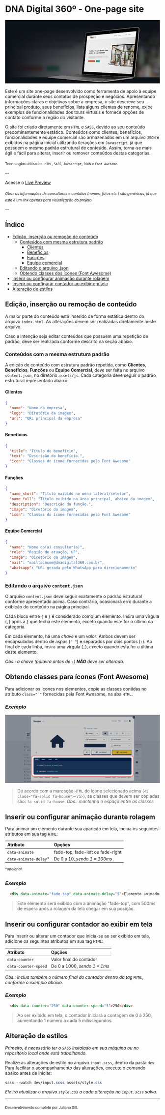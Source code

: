 # DNA Digital 360º - One-page site

![Imagem de um MacBook com a tela inicial do site sendo exibida](readme/presentation.jpg)

Este é um site one-page desenvolvido como ferramenta de apoio à equipe comercial durante seus contatos de prospeção e negócios. Apresentando informações claras e objetivas sobre a empresa, o site descreve seu principal produto, seus benefícios, lista alguns clientes de renome, exibe exemplos de funcionalidades dos tours virtuais e fornece opções de contato conforme a região do visitante.

O site foi criado diretamente em `HTML` e `SASS`, devido ao seu conteúdo predominantemente estático. Conteúdos como clientes, benefícios, funcionalidades e equipe comercial são armazenados em um arquivo `JSON` e exibidos na página inicial utilizando iterações em `Javascript`, já que possuem o mesmo padrão estrutural de conteúdo. Assim, torna-se mais ágil e fácil para alterar, inserir ou remover conteúdos destas categorias.

<sub>Tecnologias utilizadas: `HTML`, `SASS`, `Javascript`, `JSON` e `Font Awesome`.</sub>

--

Acesse o [Live Preview](https://dnadigital360.netlify.app)

<sub>*Obs.: as informações de consultores e contatos (nomes, fotos etc.) são genéricas, já que este é um link apenas para visualização do projeto.*</sub>

--

## Índice

* [Edição, inserção ou remoção de conteúdo](#edição-inserção-ou-remoção-de-conteúdo)
  * [Conteúdos com mesma estrutura padrão](#conteúdos-com-mesma-estrutura-padrão)
    * [Clientes](#clientes)
    * [Benefícios](#benefícios)
    * [Funções](#funções)
    * [Equipe comercial](#equipe-comercial)
  * [Editando o arquivo .json](#editando-o-arquivo-json)
  * [Obtendo classes dos ícones (Font Awesome)](#obtendo-classes-para-ícones-font-awesome)
* [Inserir ou configurar animação durante rolagem](#inserir-ou-configurar-animação-durante-rolagem)
* [Inserir ou configurar contador ao exibir em tela](#inserir-ou-configurar-contador-ao-exibir-em-tela)
* [Alteração de estilos](#alteração-de-estilos)

## Edição, inserção ou remoção de conteúdo

A maior parte do conteúdo está inserido de forma estática dentro do arquivo `index.html`. As alterações devem ser realizadas diretamente neste arquivo.

Caso a intenção seja editar conteúdos que possuem uma repetição de padrão, deve ser realizada conforme descrito na seção abaixo.

### Conteúdos com a mesma estrutura padrão

A edição de conteúdo com estrutura padrão repetida, como **Clientes**, **Benefícios**, **Funções** ou **Equipe Comercial**, deve ser feita no arquivo `content.json`, no diretório `assets/js`. Cada categoria deve seguir o padrão estrutural representado abaixo:

#### Clientes

```json
{
  "name": "Nome da empresa",
  "logo": "Diretório da imagem",
  "url": "URL principal da empresa"
}
```

#### Benefícios

```json
{
  "title": "Título do benefício",
  "text": "Descrição do benefício.",
  "icon": "Classes do ícone fornecidas pelo Font Awesome"
}
```

#### Funções

```json
{
  "name_short": "Título exibido no menu lateral/seletor",
  "name_full": "Título exibido na área principal, abaixo da imagem",
  "description": "Descrição da função.",
  "image": "Diretório da imagem",
  "icon": "Classes do ícone fornecidas pelo Font Awesome"
}
```

#### Equipe Comercial

```json
{
  "name": "Nome do(a) consultor(a)",
  "role": "Região de atuação, UF",
  "image": "Diretório da imagem",
  "mail": "mailto:nome@dnadigital360.com.br",
  "whatsapp": "URL gerada pelo WhatsApp para direcionamento"
}
```

### Editando o arquivo `content.json`

O arquivo `content.json` deve seguir exatamente o padrão estrutural conforme apresentado acima. Caso contrário, ocasionará erro durante a exibição do conteúdo na página principal.

Cada bloco entre `{` e `}` é considerado como um elemento. Insira uma vírgula (`,`) após a `}` que fecha este elemento, exceto quando este for o último da categoria.

Em cada elemento, há uma *chave* e um *valor*. Ambos devem ser encapsulados dentro de aspas (`" "`) e separados por dois pontos (`:`). Ao final de cada linha, insira uma vírgula (`,`), exceto quando esta for a última deste elemento.

*Obs.: a chave (palavra antes de `:`) **NÃO** deve ser alterada.*

## Obtendo classes para ícones (Font Awesome)

Para adicionar os ícones nos elementos, copie as classes contidas no atributo `class=" "` fornecidas pela Font Awesome, na aba `HTML`.

### *Exemplo*

![Imagem exibindo uma janela com informações sobre o ícone "House" selecionado](readme/font-awesome.jpg)

> De acordo com a marcação `HTML` do ícone selecionado acima (`<i class="fa-solid fa-house"></i>`), as classes que devem ser copiadas são: `fa-solid fa-house`. *Obs.: mantenha o espaço entre as classes*

## Inserir ou configurar animação durante rolagem

Para animar um elemento durante sua aparição em tela, inclua os seguintes atributos em sua tag `HTML`:

| Atributo              | Opções                            |
| :-------------------- | :-------------------------------- |
| `data-animate`        | fade-top, fade-left ou fade-right |
| `data-animate-delay`* | De 0 a 10, *sendo 1 = 100ms*      |

<sup>**opcional*</sup>

### *Exemplo*

```HTML
  <div data-animate="fade-top" data-animate-delay="5">Elemento animado</div>
```

> Este elemento será exibido com a animação "fade-top", com 500ms de espera após a rolagem da tela chegar em sua posição.

## Inserir ou configurar contador ao exibir em tela

Para inserir ou alterar um contador que inicia-se ao ser exibido em tela, adicione os seguintes atributos em sua tag `HTML`:

| Atributo             | Opções                       |
| :------------------- | :--------------------------- |
| `data-counter`       | Valor final do contador      |
| `data-counter-speed` | De 0 a 1000, *sendo 1 = 1ms* |

*Obs.: inclua também o número final do contador dentro da tag `HTML`, conforme o exemplo abaixo.*

### *Exemplo*

```HTML
  <div data-counter="250" data-counter-speed="5">250</div>
```

> Ao ser exibido em tela, o contador iniciará a contagem de 0 à 250, aumentando 1 número a cada 5 milissegundos.

## Alteração de estilos

*Primeiro, é necessário ter o `SASS` instalado em sua máquina ou no repositório local onde está trabalhando.*

Realize as alterações de estilo no arquivo `input.scss`, dentro da pasta `dev`. Para facilitar o acompanhamento das alterações, execute o comando abaixo antes de iniciar:

```sass
sass --watch dev/input.scss assets/style.css
```

*Ele irá atualizar o arquivo `style.css` a cada alteração no `input.scss` salva.*

---

<sub>Desenvolvimento completo por Juliano Sill.</sub>
